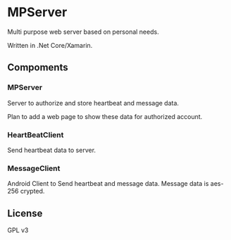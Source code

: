 # MPServer

Multi purpose web server based on personal needs.

Written in .Net Core/Xamarin.

## Compoments

### MPServer

Server to authorize and store heartbeat and message data.

Plan to add a web page to show these data for authorized account.

### HeartBeatClient

Send heartbeat data to server.

### MessageClient

Android Client to Send heartbeat and message data. Message data is aes-256 crypted.

## License

GPL v3